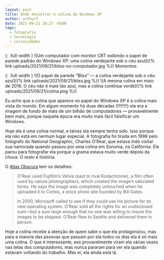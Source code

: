 ```yaml
---
layout: post
title: Onde encontrar a colina do Windows XP
author: arthurf
date: 2021-09-21 20:27 -0300
tags:
  - fotografia
  - tecnologia
  - curiosidades
---
```

{: .full-width }
![Um computador com monitor CRT exibindo o papel de parede padrão do Windows XP: uma colina verdejante sob o céu azul]({% link uploads/2021/09/21/bliss-no-computador.jpg %})
_Momentos._

{: .full-width }
![O papel de parede “Bliss” — a colina verdejante sob o céu azul]({% link uploads/2021/09/21/bliss.jpg %})
![A mesma colina em maio de 2016. O céu não é mais tão azul, mas a colina continua verde]({% link uploads/2021/09/21/colina.png %})

Eu acho que a colina que aparece no papel do Windows XP é a colina mais vista do mundo. Em algum momento há duas décadas (!!!!!!!!) ela era a imagem de fundo de mais de um bilhão de computadores — provavelmente bem mais, porque naquela época era muito mais fácil falsificar um Windows.

Hoje ela é uma colina normal, e talvez ela sempre tenha sido. Isso porque ela não está em nenhum lugar especial. A fotografia foi tirada em 1998 pelo fotógrafo do National Geographic, Charles O'Rear, que estava indo visitar sua namorada quando passou por uma colina em Sonoma, na Califórnia. Ele parou para fotografar ela porque a grama estava muito verde depois da chuva. O resto é história.

O [Atlas Obscura](https://www.atlasobscura.com/places/location-of-the-microsoft-windows-xp-wallpaper) tem os detalhes:

> O’Rear used Fujifilm’s Velvia (said to rival Kodachrome), a film often used by nature photographers, which created the image’s saturated tones. He says the image was completely untouched when he uploaded it to Corbis, a stock photo site founded by Bill Gates.
>
> In 2000, Microsoft called to see if they could use his picture for its new operating system. O’Rear sold all the rights for an undisclosed sum—but a sum large enough that no one was willing to insure the images to be shipped. O’Rear flew to Seattle and delivered them in person.

Hoje a colina recebe a atenção de quem sabe o que ela protagonizou, mas para a maioria das pessoas que passam por ela todos os dias ela é só mais uma colina. O que é interessante, ees provavelmente viram ela várias vezes nas telas dos computadores, mas nunca pararam para ver ela quando estavam voltando do trabalho. Mas ei, ela ainda está lá.
